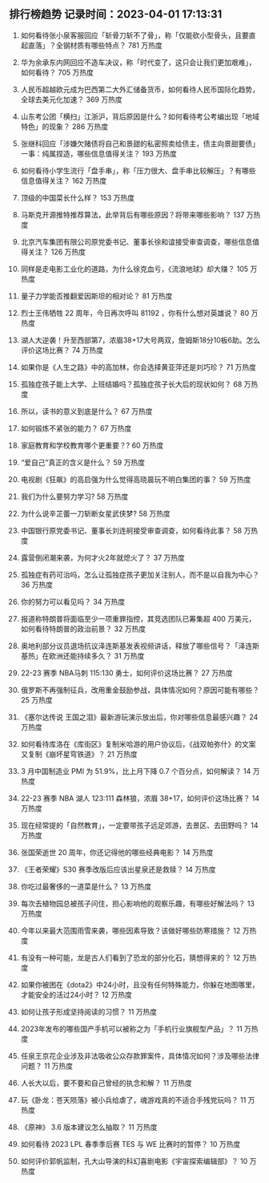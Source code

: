 
## 排行榜趋势 记录时间：2023-04-01 17:13:31
  
  1. 如何看待张小泉客服回应「斩骨刀斩不了骨」，称「仅能砍小型骨头，且要直起直落」？全钢材质有哪些特点？ 781 万热度
    
  2. 华为余承东内网回应不造车决议，称「时代变了，这只会让我们更加艰难」，如何看待？ 705 万热度
    
  3. 人民币超越欧元成为巴西第二大外汇储备货币，如何看待人民币国际化趋势，全球去美元化加速？ 369 万热度
    
  4. 山东考公团「横扫」江浙沪，背后原因是什么？如何看待考公考编出现「地域特色」的现象？ 286 万热度
    
  5. 张继科回应「涉嫌欠赌债将自己和景甜的私密照卖给债主，债主向景甜要债」一事：纯属捏造，哪些信息值得关注？ 193 万热度
    
  6. 如何看待小学生流行「盘手串」，称「压力很大、盘手串比较解压」？有哪些信息值得关注？ 162 万热度
    
  7. 顶级的中国菜长什么样？ 153 万热度
    
  8. 马斯克开源推特推荐算法，此举背后有哪些原因？将带来哪些影响？ 137 万热度
    
  9. 北京汽车集团有限公司原党委书记、董事长徐和谊接受审查调查，哪些信息值得关注？ 126 万热度
    
  10. 同样是走电影工业化的道路，为什么徐克血亏，《流浪地球》却大赚？ 105 万热度
    
  11. 量子力学能否推翻爱因斯坦的相对论？ 81 万热度
    
  12. 烈士王伟牺牲 22 周年，今日再次呼叫 81192 ，你有什么想对英雄说？ 80 万热度
    
  13. 湖人大逆袭！升至西部第7，浓眉38+17大号两双，詹姆斯18分10板6助。怎么评价这场比赛？ 74 万热度
    
  14. 如果你是《人生之路》中的高加林，你会选择黄亚萍还是刘巧珍？ 71 万热度
    
  15. 孤独症孩子能上大学、上班结婚吗？孤独症孩子长大后的现状如何？ 68 万热度
    
  16. 所以，读书的意义到底是什么？ 67 万热度
    
  17. 如何锻炼不紧张的能力？ 67 万热度
    
  18. 家庭教育和学校教育哪个更重要？? 60 万热度
    
  19. “爱自己”真正的含义是什么？ 59 万热度
    
  20. 电视剧《狂飙》的高启强为什么觉得高晓晨玩不明白集团的事？ 59 万热度
    
  21. 我们为什么要努力学习? 58 万热度
    
  22. 为什么说辛芷蕾一刀斩断女星武侠梦? 58 万热度
    
  23. 中国银行原党委书记、董事长刘连舸接受审查调查，如何看待此事？ 58 万热度
    
  24. 露营倒闭潮来袭，为何才火2年就熄火了？ 37 万热度
    
  25. 孤独症有药可治吗，怎么让孤独症孩子更加关注别人，而不是以自我为中心？ 36 万热度
    
  26. 你的努力可以看见吗？ 34 万热度
    
  27. 报道称特朗普将面临至少一项重罪指控，其竞选团队已筹集超 400 万美元，如何看待特朗普的政治前景？ 32 万热度
    
  28. 奥地利部分议员退场抗议泽连斯基发表视频讲话，释放了哪些信号？「泽连斯基热」在欧洲还能持续多久？ 31 万热度
    
  29. 22-23 赛季 NBA马刺 115:130 勇士，如何评价这场比赛？ 27 万热度
    
  30. 俄罗斯不再强制征兵，改用重金鼓励参战，具体情况如何？原因可能有哪些？ 25 万热度
    
  31. 《塞尔达传说 王国之泪》最新游玩演示放出后，你对哪些信息最感兴趣？ 24 万热度
    
  32. 如何看待库洛在《库街区》复制米哈游的用户协议后，《战双帕弥什》的文案又复制《崩坏星穹铁道》？ 21 万热度
    
  33. 3 月中国制造业 PMI 为 51.9%，比上月下降 0.7 个百分点，如何解读？ 14 万热度
    
  34. 22-23 赛季 NBA 湖人 123:111 森林狼，浓眉 38+17，如何评价这场比赛？ 14 万热度
    
  35. 现在经常提的「自然教育」，一定要带孩子远足郊游，去景区、去田野吗？ 14 万热度
    
  36. 张国荣逝世 20 周年，你还记得他的哪些经典电影？ 14 万热度
    
  37. 《王者荣耀》S30 赛季改版后应该出星泉还是救赎？ 14 万热度
    
  38. 你吃过最奢侈的一道菜是什么？ 13 万热度
    
  39. 每次去植物园总被孩子问住，担心影响他的观察乐趣，有哪些好解法吗？ 13 万热度
    
  40. 今年以来最大范围雨雪来袭，哪些因素导致？该做好哪些防寒措施？ 12 万热度
    
  41. 有没有一种可能，龙是古人们看到了恐龙的部分化石，猜想得来的？ 12 万热度
    
  42. 如果你被困在《dota2》中24小时，且没有任何特殊能力，你躲在地图哪里，才能安全的活过24小时？ 12 万热度
    
  43. 如何让孩子形成坚持阅读的习惯？ 11 万热度
    
  44. 2023年发布的哪些国产手机可以被称之为「手机行业旗舰型产品」？ 11 万热度
    
  45. 任泉王京花企业涉及非法吸收公众存款罪案件，具体情况如何？涉及哪些法律问题？ 11 万热度
    
  46. 人长大以后，要不要和自己曾经的执念和解？ 11 万热度
    
  47. 玩《卧龙：苍天陨落》被小兵给虐了，魂游戏真的不适合手残党玩吗？ 11 万热度
    
  48. 《原神》 3.6 版本建议怎么抽取？ 11 万热度
    
  49. 如何看待 2023 LPL 春季季后赛 TES 与 WE 比赛时的暂停？ 10 万热度
    
  50. 如何评价郭帆监制，孔大山导演的科幻喜剧电影《宇宙探索编辑部》？ 10 万热度
    